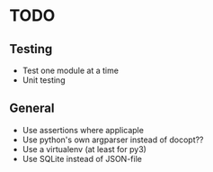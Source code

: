 TODO
======

Testing
---------

- Test one module at a time
- Unit testing


General
---------

- Use assertions where applicaple
- Use python's own argparser instead of docopt??
- Use a virtualenv (at least for py3)
- Use SQLite instead of JSON-file
